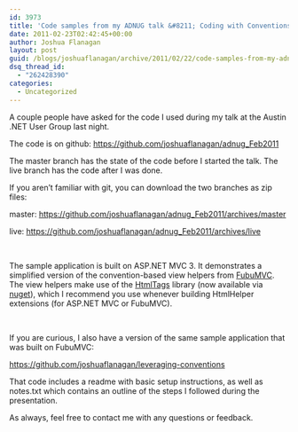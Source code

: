 ```yaml
---
id: 3973
title: 'Code samples from my ADNUG talk &#8211; Coding with Conventions'
date: 2011-02-23T02:42:45+00:00
author: Joshua Flanagan
layout: post
guid: /blogs/joshuaflanagan/archive/2011/02/22/code-samples-from-my-adnug-talk-coding-with-conventions.aspx
dsq_thread_id:
  - "262428390"
categories:
  - Uncategorized
---
```

A couple people have asked for the code I used during my talk at the Austin .NET User Group last night.

The code is on github: <https://github.com/joshuaflanagan/adnug_Feb2011>

The master branch has the state of the code before I started the talk. The live branch has the code after I was done.

If you aren&#8217;t familiar with git, you can download the two branches as zip files:

master: <https://github.com/joshuaflanagan/adnug_Feb2011/archives/master>

live: <https://github.com/joshuaflanagan/adnug_Feb2011/archives/live>

&#160;

The sample application is built on ASP.NET MVC 3. It demonstrates a simplified version of the convention-based view helpers from <a href="http://fubumvc.com/" target="_blank">FubuMVC</a>. The view helpers make use of the <a href="https://github.com/DarthFubuMVC/htmltags" target="_blank">HtmlTags</a> library (now available via <a href="http://www.nuget.org/" target="_blank">nuget</a>), which I recommend you use whenever building HtmlHelper extensions (for ASP.NET MVC or FubuMVC).

&#160;

If you are curious, I also have a version of the same sample application that was built on FubuMVC:

<https://github.com/joshuaflanagan/leveraging-conventions>

That code includes a readme with basic setup instructions, as well as notes.txt which contains an outline of the steps I followed during the presentation.

As always, feel free to contact me with any questions or feedback.